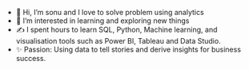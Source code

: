 - 👋 Hi, I’m sonu and I love to solve problem using analytics
- 👀 I’m interested in learning and exploring new things 
- ✍️ I spent hours to learn SQL, Python, Machine learning, and visualisation tools such as Power BI, Tableau and Data Studio.             
- ✨ Passion: Using data to tell stories and derive insights for business success.










<!---
sonukumar150/sonukumar150 is a ✨ special ✨ repository because its `README.md` (this file) appears on your GitHub profile.
You can click the Preview link to take a look at your changes.
--->
